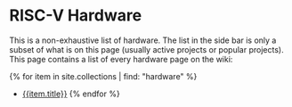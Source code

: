 # RISC-V Hardware

This is a non-exhaustive list of hardware. The list in the side bar is only a subset of what is on this page (usually active projects or popular projects). This page contains a list of every hardware page on the wiki:

{% for item in site.collections | find: "hardware" %}
* [{{item.title}}]({{item.url}})
{% endfor %}
